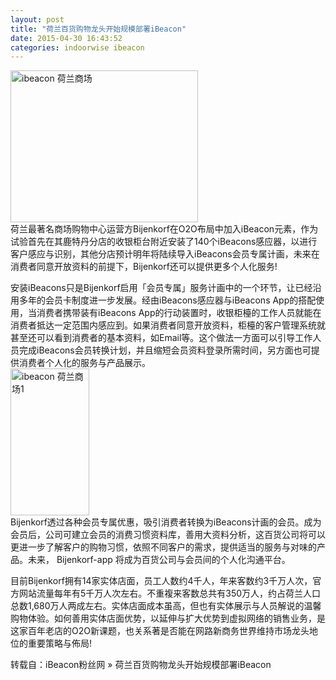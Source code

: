 ```yaml
---
layout: post
title: "荷兰百货购物龙头开始规模部署iBeacon"
date: 2015-04-30 16:43:52
categories: indoorwise ibeacon
---
```

<p><a href="http://www.ibeaconfans.com/wp-content/uploads/2015/02/ibeacon-荷兰商场.jpg"><img alt="ibeacon 荷兰商场" class="alignnone size-full wp-image-1220" height="243" src="http://www.ibeaconfans.com/wp-content/uploads/2015/02/ibeacon-荷兰商场.jpg" width="300"/></a><br/>
荷兰最著名商场购物中心运营方Bijenkorf在O2O布局中加入iBeacon元素，作为试验首先在其鹿特丹分店的收银柜台附近安装了140个iBeacons感应器，以进行客户感应与识别，其他分店预计明年将陆续导入iBeacons会员专属计画，未来在消费者同意开放资料的前提下，Bijenkorf还可以提供更多个人化服务!</p>


<p>安装iBeacons只是Bijenkorf启用「会员专属」服务计画中的一个环节，让已经沿用多年的会员卡制度进一步发展。经由iBeacons感应器与iBeacons App的搭配使用，当消费者携带装有iBeacons App的行动装置时，收银柜檯的工作人员就能在消费者抵达一定范围内感应到。如果消费者同意开放资料，柜檯的客户管理系统就甚至还可以看到消费者的基本资料，如Email等。这个做法一方面可以引导工作人员完成iBeacons会员转换计划，并且缩短会员资料登录所需时间，另方面也可提供消费者个人化的服务与产品展示。<br/>
<a href="http://www.ibeaconfans.com/wp-content/uploads/2015/02/ibeacon-荷兰商场1.jpg"><img alt="ibeacon 荷兰商场1" class="alignnone size-full wp-image-1221" height="235" src="http://www.ibeaconfans.com/wp-content/uploads/2015/02/ibeacon-荷兰商场1.jpg" width="126"/></a><br/>
Bijenkorf透过各种会员专属优惠，吸引消费者转换为iBeacons计画的会员。成为会员后，公司可建立会员的消费习惯资料库，善用大资料分析，这百货公司将可以更进一步了解客户的购物习惯，依照不同客户的需求，提供适当的服务与对味的产品。未来， Bijenkorf-app 将成为百货公司与会员间的个人化沟通平台。</p>


<p>目前Bijenkorf拥有14家实体店面，员工人数约4千人，年来客数约3千万人次，官方网站流量每年有5千万人次左右。不重複来客数总共有350万人，约占荷兰人口总数1,680万人两成左右。实体店面成本虽高，但也有实体展示与人员解说的温馨购物体验。如何善用实体店面优势，以延伸与扩大优势到虚拟网络的销售业务，是这家百年老店的O2O新课题，也关系著是否能在网路新商务世界维持市场龙头地位的重要策略与佈局!</p>


<p>转载自：iBeacon粉丝网 » 荷兰百货购物龙头开始规模部署iBeacon</p>
